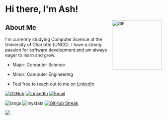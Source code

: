 # Hi there, I'm Ash!

<img align="right" alt="GIF" height="160px" src="https://media.discordapp.net/attachments/659492746502995979/1278481794097745960/maxwell-cat.gif?ex=66d0f674&is=66cfa4f4&hm=dcbd390725aca8b24aecbae3dd852eeab13f201e673c10212e3644105a311faa&=&width=720&height=482" />

## About Me

I'm currently studying Computer Science at the University of Charlotte (UNCC). I have a strong passion for software development and am always eager to learn and grow.

- Major: Computer Science
- Minor: Computer Engineering

- Feel free to reach out to me on [LinkedIn](https://www.linkedin.com/in/ashkan-zahabiuon/)

[![GitHub](https://img.shields.io/badge/Github-100000?style=for-the-badge&logo=github&logoColor=white)](https://github.com/MrScruffles/)
[![LinkedIn](https://img.shields.io/badge/LinkedIn-0077B5?style=for-the-badge&logo=linkedin&logoColor=white)](https://www.linkedin.com/in/ashkan-zahabiuon/)
[![Email](https://img.shields.io/badge/Email-D14836?style=for-the-badge&logo=gmail&logoColor=white)](mailto:contact@ashz.org)

![langs](https://github-readme-stats.vercel.app/api/top-langs/?username=MrScruffles&layout=compact&theme=algolia)
![mystats](https://github-readme-stats.vercel.app/api?username=MrScruffles&theme=algolia&include_all_commits=true)
[![GitHub Streak](https://github-readme-streak-stats.herokuapp.com?user=MrScruffles&theme=algolia)](https://git.io/streak-stats)


<!-- <img align="right" alt="GIF" height="170px" src="https://media.giphy.com/media/J5B1Y8QZnzXXbLQIBu/giphy.gif" /> -->

<!-- ### Apple Music Playing 🎧 -->

<!-- [![Apple Music](https://novatorem-kyzbk7wxl-bardiesel.vercel.app/api/spotify)](https://open.spotify.com/user/31doy22mvycwt43tx6ajtqe7tdtu) -->


<img src="https://imgur.com/rilHVxA.png"/>